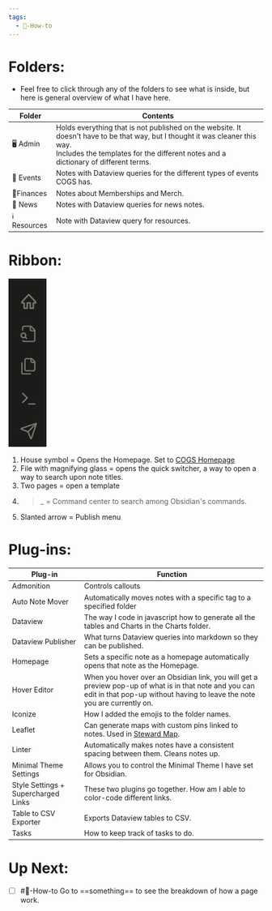 ```yaml
---
tags:
  - 💎-How-to
---
```


# Folders:

- Feel free to click through any of the folders to see what is inside, but here is general overview of what I have here.

| Folder               | Contents                                                                                                                                                                                                              |
| -------------------- | --------------------------------------------------------------------------------------------------------------------------------------------------------------------------------------------------------------------- |
| 🖥️ Admin            | Holds everything that is not published on the website. It doesn't have to be that way, but I thought it was cleaner this way. <br>Includes the templates for the different notes and a dictionary of different terms. |
| 📅 Events            | Notes with Dataview queries for the different types of events COGS has.                                                                                                                                               |
| 💸Finances           | Notes about Memberships and Merch.                                                                                                                                                                                    |
| 📰 News              | Notes with Dataview queries for news notes.                                                                                                                                                                           |
| ℹ️ Resources         | Note with Dataview query for resources.                                                                                                                                                                               |


# Ribbon:

![100](../Attachments/Ribbon-Items.png)
1. House symbol = Opens the Homepage. Set to [COGS Homepage](../COGS%20Homepage.md)
2. File with magnifying glass = opens the quick switcher, a way to open a way to search upon note titles. 
3. Two pages = open a template
4. >\_ = Command center to search among Obsidian's commands. 
5. Slanted arrow = Publish menu

# Plug-ins:

| Plug-in                             | Function                                                                                                                                                                           |
| ----------------------------------- | ---------------------------------------------------------------------------------------------------------------------------------------------------------------------------------- |
| Admonition                          | Controls callouts                                                                                                                                                                  |
| Auto Note Mover                     | Automatically moves notes with a specific tag to a specified folder                                                                                                                |
| Dataview                            | The way I code in javascript how to generate all the tables and Charts in the Charts folder.                                                                                       |
| Dataview Publisher                  | What turns Dataview queries into markdown so they can be published.                                                                                                                |
| Homepage                            | Sets a specific note as a homepage automatically opens that note as the Homepage.                                                                                                  |
| Hover Editor                        | When you hover over an Obsidian link, you will get a preview pop-up of what is in that note and you can edit in that pop-up without having to leave the note you are currently on. |
| Iconize                             | How I added the emojis to the folder names.                                                                                                                                        |
| Leaflet                             | Can generate maps with custom pins linked to notes. Used in [Steward Map](../../What%20is%20COGS/Stewards/Steward%20Map.md).                                                                                                       |
| Linter                              | Automatically makes notes have a consistent spacing between them. Cleans notes up.                                                                                                 |
| Minimal Theme Settings              | Allows you to control the Minimal Theme I have set for Obsidian.                                                                                                                   |
| Style Settings + Supercharged Links | These two plugins go together. How am I able to color-code different links.                                                                                                        |
| Table to CSV Exporter               | Exports Dataview tables to CSV.                                                                                                                                                    |
| Tasks                               | How to keep track of tasks to do.                                                                                                                                                  |

# Up Next:
- [ ] #💎-How-to Go to  ==something== to see the breakdown of how a page work.